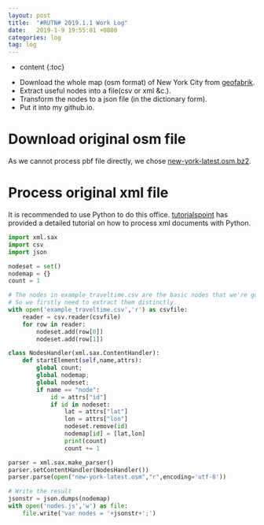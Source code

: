```yaml
---
layout: post
title:  "#RUTN# 2019.1.1 Work Log"
date:   2019-1-9 19:55:01 +0800
categories: log
tag: log
---
```


* content
{:toc}


- Download the whole map (osm format) of New York City from [geofabrik](http://download.geofabrik.de/).
- Extract useful nodes into a file(csv or xml &c.).
- Transform the nodes to a json file (in the dictionary form).
- Put it into my github.io.

# Download original osm file

As we cannot process pbf file directly, we chose [new-york-latest.osm.bz2](http://download.geofabrik.de/north-america/us/new-york-latest.osm.bz2).

# Process original xml file

It is recommended to use Python to do this office. [tutorialspoint](https://www.tutorialspoint.com/python/python_xml_processing.htm) has provided a detailed tutorial on how to process xml documents with Python.

```python
import xml.sax
import csv
import json

nodeset = set()
nodemap = {}
count = 1

# The nodes in example_traveltime.csv are the basic nodes that we're going to use in our project. 
# So we firstly need to extract them distinctly.
with open('example_traveltime.csv','r') as csvfile:
    reader = csv.reader(csvfile)
    for row in reader:
        nodeset.add(row[0])
        nodeset.add(row[1])

class NodesHandler(xml.sax.ContentHandler):
    def startElement(self,name,attrs):
        global count;
        global nodemap;
        global nodeset;
        if name == "node":
            id = attrs["id"]
            if id in nodeset:
                lat = attrs["lat"]
                lon = attrs["lon"]
                nodeset.remove(id)
                nodemap[id] = [lat,lon]
                print(count)
                count += 1

parser = xml.sax.make_parser()
parser.setContentHandler(NodesHandler())
parser.parse(open("new-york-latest.osm","r",encoding='utf-8'))

# Write the result
jsonstr = json.dumps(nodemap)
with open('nodes.js','w') as file:
    file.write('var nodes = '+jsonstr+';')

```